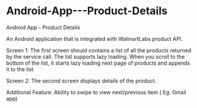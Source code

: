 # Android-App---Product-Details
Android App - Product Details

An Android application that is integrated with WalmartLabs product API.

Screen 1:
The first screen should contains a list of all the products returned by the service call.
The list supports lazy loading. When you scroll to the bottom of the list, it starts lazy loading next page of products and appends it to the list
 
Screen 2:
The second screen displays details of the product.
 
Additional Feature:
Ability to swipe to view next/previous item ( Eg: Gmail app)
